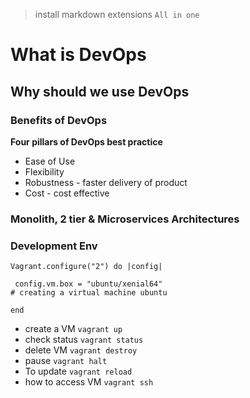 > install markdown extensions `All in one`

# What is DevOps
## Why should we use DevOps
### Benefits of DevOps

**Four pillars of DevOps best practice**
- Ease of Use
- Flexibility 
- Robustness - faster delivery of product
- Cost - cost effective 

### Monolith, 2 tier & Microservices Architectures


### Development Env

```
Vagrant.configure("2") do |config|

 config.vm.box = "ubuntu/xenial64"
# creating a virtual machine ubuntu 

end
```
  - create a VM `vagrant up`
  - check status `vagrant status`
  - delete VM `vagrant destroy`
  - pause `vagrant halt`
  - To update `vagrant reload`
  - how to access VM `vagrant ssh`





